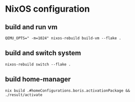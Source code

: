# NixOS configuration
## build and run vm 
`
QEMU_OPTS=" -m=1024" nixos-rebuild build-vm --flake .
`
## build and switch system
`
nixos-rebuild switch --flake .
`
## build home-manager
`
nix build .#homeConfigurations.boris.activationPackage && ./result/activate
`